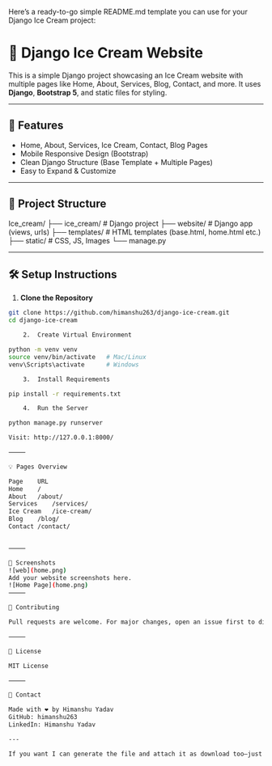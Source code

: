 Here’s a ready-to-go simple README.md template you can use for your Django Ice Cream project:

# 🍨 Django Ice Cream Website

This is a simple Django project showcasing an Ice Cream website with multiple pages like Home, About, Services, Blog, Contact, and more. It uses **Django**, **Bootstrap 5**, and static files for styling.

---

## 🚀 Features

- Home, About, Services, Ice Cream, Contact, Blog Pages
- Mobile Responsive Design (Bootstrap)
- Clean Django Structure (Base Template + Multiple Pages)
- Easy to Expand & Customize

---

## 📂 Project Structure

Ice_cream/
├── ice_cream/          # Django project
├── website/            # Django app (views, urls)
├── templates/          # HTML templates (base.html, home.html etc.)
├── static/             # CSS, JS, Images
└── manage.py

---

## 🛠️ Setup Instructions

1. **Clone the Repository**
```bash
git clone https://github.com/himanshu263/django-ice-cream.git
cd django-ice-cream

	2.	Create Virtual Environment

python -m venv venv
source venv/bin/activate   # Mac/Linux
venv\Scripts\activate      # Windows

	3.	Install Requirements

pip install -r requirements.txt

	4.	Run the Server

python manage.py runserver

Visit: http://127.0.0.1:8000/

⸻

💡 Pages Overview

Page	URL
Home	/
About	/about/
Services	/services/
Ice Cream	/ice-cream/
Blog	/blog/
Contact	/contact/


⸻

📸 Screenshots
![web](home.png)
Add your website screenshots here.
![Home Page](home.png)
⸻

🤝 Contributing

Pull requests are welcome. For major changes, open an issue first to discuss what you would like to change.

⸻

📜 License

MIT License

⸻

📧 Contact

Made with ❤️ by Himanshu Yadav
GitHub: himanshu263
LinkedIn: Himanshu Yadav

---

If you want I can generate the file and attach it as download too—just tell me!

